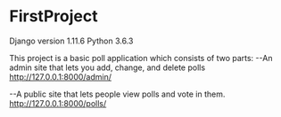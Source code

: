 # FirstProject

Django version 1.11.6
Python 3.6.3 

This project is a basic poll application which consists of two parts:
--An admin site that lets you add, change, and delete polls
  http://127.0.0.1:8000/admin/
  

--A public site that lets people view polls and vote in them.
  http://127.0.0.1:8000/polls/
  
